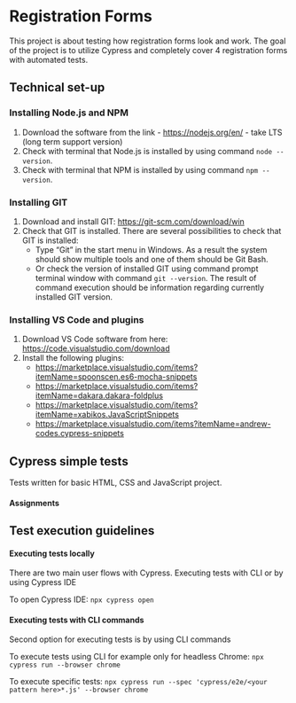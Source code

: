 # Registration Forms
This project is about testing how registration forms look and work. The goal of the project is to utilize Cypress and completely cover 4 registration forms with automated tests.

## Technical set-up
### Installing Node.js and NPM
1. Download the software from the link - https://nodejs.org/en/ - take LTS (long term support version)  
2. Check with terminal that Node.js is installed by using command `node --version`.
3. Check with terminal that NPM is installed by using command `npm --version`.
### Installing GIT
1. Download and install GIT:  https://git-scm.com/download/win
2. Check that GIT is installed. There are several possibilities to check that GIT is installed:
    * Type “Git” in the start menu in Windows. As a result the system should show multiple tools and one of them should be Git Bash.
    * Or check the version of installed GIT using command prompt terminal window with command `git --version`. The result of command execution should be information regarding currently installed GIT version.
### Installing VS Code and plugins
1. Download VS Code software from here: https://code.visualstudio.com/download
2. Install the following plugins:
     * https://marketplace.visualstudio.com/items?itemName=spoonscen.es6-mocha-snippets
     * https://marketplace.visualstudio.com/items?itemName=dakara.dakara-foldplus
     * https://marketplace.visualstudio.com/items?itemName=xabikos.JavaScriptSnippets
     * https://marketplace.visualstudio.com/items?itemName=andrew-codes.cypress-snippets

## Cypress simple tests
Tests written for basic HTML, CSS and JavaScript project.
#### Assignments


## Test execution guidelines

#### Executing tests locally
There are two main user flows with Cypress. Executing tests with CLI or by using Cypress IDE

To open Cypress IDE:
`npx cypress open`

#### Executing tests with CLI commands
Second option for executing tests is by using CLI commands

To execute tests using CLI for example only for headless Chrome:
`npx cypress run --browser chrome`

To execute specific tests:
`npx cypress run --spec 'cypress/e2e/<your pattern here>*.js' --browser chrome`




